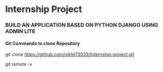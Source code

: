 # Internship Project
### BUILD AN APPLICATION BASED ON PYTHON DJANGO USING ADMIN LITE

#### Git Commands to clone Repository

git clone https://github.com/nikhil73533/Internship-project.git

git remote -v